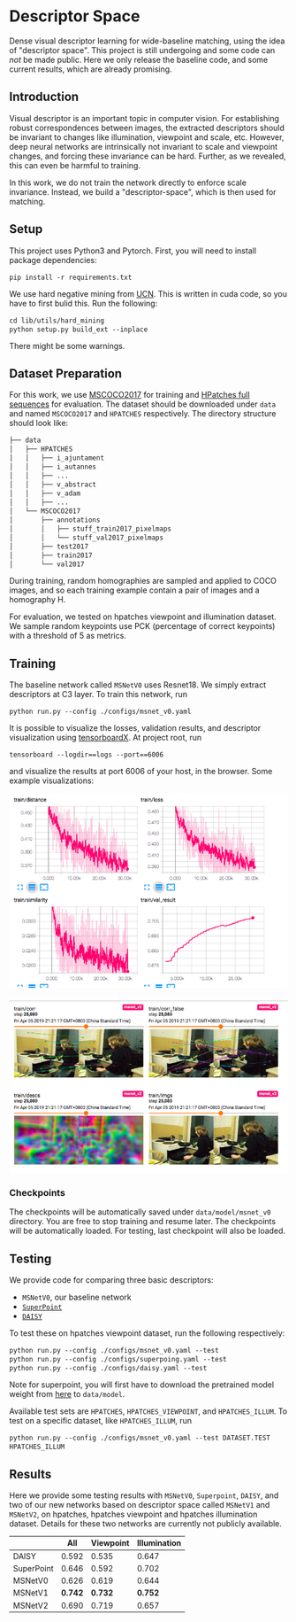 # Descriptor Space

Dense visual descriptor learning for wide-baseline matching, using the idea of "descriptor space". This project is still undergoing and some code can _not_ be made public. Here we only release the baseline code, and some current results, which are already promising.

## Introduction

Visual descriptor is an important topic in computer vision. For establishing robust correspondences between images, the extracted descriptors should be invariant to changes like illumination, viewpoint and scale, etc. However, deep neural networks are intrinsically not invariant to scale and viewpoint changes, and forcing these invariance can be hard. Further, as we revealed, this can even be harmful to training.

In this work, we do not train the network directly to enforce scale invariance. Instead, we build a "descriptor-space", which is then used for matching. 

## Setup

This project uses Python3 and Pytorch. First, you will need to install package dependencies:

```
pip install -r requirements.txt
```

We use hard negative mining from [UCN](https://arxiv.org/pdf/1606.03558.pdf). This is written in cuda code, so you have to first bulid this. Run the following:

```
cd lib/utils/hard_mining
python setup.py build_ext --inplace
```

There might be some warnings.

## Dataset Preparation

For this work, we use [MSCOCO2017](http://cocodataset.org/#download) for training and [HPatches full sequences](https://github.com/hpatches/hpatches-dataset) for evaluation. The dataset should be downloaded under `data` and named `MSCOCO2017` and `HPATCHES` respectively. The directory structure should look like:

```
├── data
│   ├── HPATCHES
│   │   ├── i_ajuntament
│   │   ├── i_autannes
│   │   ├── ...
│   │   ├── v_abstract
│   │   ├── v_adam
│   │   ├── ...
│   └── MSCOCO2017
│       ├── annotations
│       │   ├── stuff_train2017_pixelmaps
│       │   └── stuff_val2017_pixelmaps
│       ├── test2017
│       ├── train2017
│       └── val2017
```

During training, random homographies are sampled and applied to COCO images, and so each training example contain a pair of images and a homography H. 

For evaluation, we tested on hpatches viewpoint and illumination dataset. We sample random keypoints use PCK (percentage of correct keypoints) with a threshold of 5 as metrics.

## Training

The baseline network called `MSNetV0` uses Resnet18. We simply extract descriptors at C3 layer. To train this network, run

```
python run.py --config ./configs/msnet_v0.yaml
```

It is possible to visualize the losses, validation results, and descriptor visualization using [tensorboardX](tttps://tensorboardx.readthedocs.io/en/latest). At project root, run

```
tensorboard --logdir==logs --port==6006
```

and visualize the results at port 6006 of your host, in the browser. Some example visualizations:

![](pics/p1.png)

![](pics/p2.png)

### Checkpoints

The checkpoints will be automatically saved under `data/model/msnet_v0` directory. You are free to stop training and resume later. The checkpoints will be automatically loaded. For testing, last checkpoint will also be loaded.

## Testing

We provide code for comparing three basic descriptors:

* `MSNetV0`, our baseline network
* [`SuperPoint`](https://github.com/MagicLeapResearch/SuperPointPretrainedNetwork)
* [`DAISY`](https://github.com/etola/libdaisy)

To test these on hpatches viewpoint dataset, run the following respectively:

```
python run.py --config ./configs/msnet_v0.yaml --test
python run.py --config ./configs/superpoing.yaml --test
python run.py --config ./configs/daisy.yaml --test
```

Note for superpoint, you will first have to download the pretrained model weight from [here](https://github.com/MagicLeapResearch/SuperPointPretrainedNetwork) to `data/model`.

Available test sets are `HPATCHES`, `HPATCHES_VIEWPOINT`, and `HPATCHES_ILLUM`. To test on a specific dataset, like `HPATCHES_ILLUM`, run

```
python run.py --config ./configs/msnet_v0.yaml --test DATASET.TEST HPATCHES_ILLUM
```

## Results

Here we provide some testing results with `MSNetV0`, `Superpoint`, `DAISY`, and two of our new networks based on descriptor space called `MSNetV1` and `MSNetV2`, on hpatches, hpatches viewpoint and hpatches illumination dataset. Details for these two networks are currently not publicly available. 

|            | All       | Viewpoint | Illumination |
| ---------- | --------- | --------- | ------------ |
| DAISY      | 0.592     | 0.535     | 0.647        |
| SuperPoint | 0.646     | 0.592     | 0.702        |
| MSNetV0    | 0.626     | 0.619     | 0.644        |
| MSNetV1    | **0.742** | **0.732** | **0.752**    |
| MSNetV2    | 0.690     | 0.719     | 0.657        |

